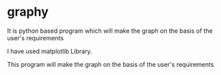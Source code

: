# graphy
It is python based program which will make the graph on the basis of the user's requirements

I have used matplotlib Library.

This program will make the graph on the basis of the user's requirements
